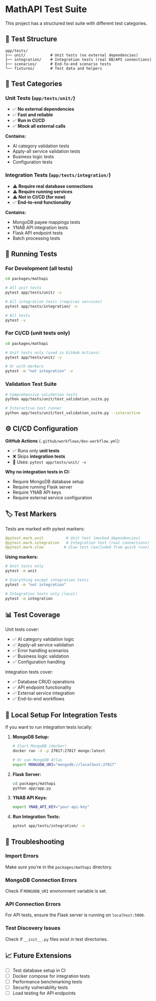 # MathAPI Test Suite

This project has a structured test suite with different test categories.

## 📁 Test Structure

```
app/tests/
├── unit/           # Unit tests (no external dependencies)
├── integration/    # Integration tests (real DB/API connections)
├── scenarios/      # End-to-end scenario tests
└── fixtures/       # Test data and helpers
```

## 🧪 Test Categories

### Unit Tests (`app/tests/unit/`)
- ✅ **No external dependencies**
- ✅ **Fast and reliable**
- ✅ **Run in CI/CD**
- ✅ **Mock all external calls**

**Contains:**
- AI category validation tests
- Apply-all service validation tests
- Business logic tests
- Configuration tests

### Integration Tests (`app/tests/integration/`)
- ⚠️ **Require real database connections**
- ⚠️ **Require running services**
- ⚠️ **Not in CI/CD (for now)**
- ✅ **End-to-end functionality**

**Contains:**
- MongoDB payee mappings tests
- YNAB API integration tests
- Flask API endpoint tests
- Batch processing tests

## 🚀 Running Tests

### For Development (all tests)
```bash
cd packages/mathapi

# All unit tests
pytest app/tests/unit/ -v

# All integration tests (requires services)
pytest app/tests/integration/ -v

# All tests
pytest -v
```

### For CI/CD (unit tests only)
```bash
cd packages/mathapi

# Unit tests only (used in GitHub Actions)
pytest app/tests/unit/ -v

# Or with markers
pytest -m "not integration" -v
```

### Validation Test Suite
```bash
# Comprehensive validation tests
python app/tests/unit/test_validation_suite.py

# Interactive test runner
python app/tests/unit/test_validation_suite.py --interactive
```

## ⚙️ CI/CD Configuration

**GitHub Actions** (`.github/workflows/dev-workflow.yml`):
- ✅ Runs only **unit tests**
- ❌ Skips **integration tests**
- 📝 Uses: `pytest app/tests/unit/ -v`

**Why no integration tests in CI:**
- Require MongoDB database setup
- Require running Flask server
- Require YNAB API keys
- Require external service configuration

## 🏷️ Test Markers

Tests are marked with pytest markers:

```python
@pytest.mark.unit          # Unit test (mocked dependencies)
@pytest.mark.integration   # Integration test (real connections)
@pytest.mark.slow         # Slow test (excluded from quick runs)
```

**Using markers:**
```bash
# Unit tests only
pytest -m unit

# Everything except integration tests
pytest -m "not integration"

# Integration tests only (local)
pytest -m integration
```

## 📊 Test Coverage

Unit tests cover:
- ✅ AI category validation logic
- ✅ Apply-all service validation
- ✅ Error handling scenarios
- ✅ Business logic validation
- ✅ Configuration handling

Integration tests cover:
- ✅ Database CRUD operations
- ✅ API endpoint functionality
- ✅ External service integration
- ✅ End-to-end workflows

## 🔧 Local Setup For Integration Tests

If you want to run integration tests locally:

1. **MongoDB Setup:**
   ```bash
   # Start MongoDB (docker)
   docker run -d -p 27017:27017 mongo:latest
   
   # Or use MongoDB Atlas
   export MONGODB_URI="mongodb://localhost:27017"
   ```

2. **Flask Server:**
   ```bash
   cd packages/mathapi
   python app/app.py
   ```

3. **YNAB API Keys:**
   ```bash
   export YNAB_API_KEY="your-api-key"
   ```

4. **Run Integration Tests:**
   ```bash
   pytest app/tests/integration/ -v
   ```

## 🐛 Troubleshooting

### Import Errors
Make sure you're in the `packages/mathapi` directory.

### MongoDB Connection Errors
Check if `MONGODB_URI` environment variable is set.

### API Connection Errors
For API tests, ensure the Flask server is running on `localhost:5000`.

### Test Discovery Issues
Check if `__init__.py` files exist in test directories.

## 📈 Future Extensions

- [ ] Test database setup in CI
- [ ] Docker compose for integration tests
- [ ] Performance benchmarking tests
- [ ] Security vulnerability tests
- [ ] Load testing for API endpoints 